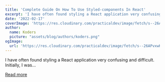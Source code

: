 ```yaml
---
title: 'Complete Guide On How To Use Styled-components In React'
excerpt: 'I have often found styling a React application very confusing and difficult. Initially, I was...'
date: '2022-02-17'
coverImage: 'https://res.cloudinary.com/practicaldev/image/fetch/s--26APvxwH--/c_imagga_scale,f_auto,fl_progressive,h_420,q_auto,w_1000/https://dev-to-uploads.s3.amazonaws.com/uploads/articles/qsqhcy3qtkuvbvbs449g.png'
author:
  name: Koders
  picture: "assets/blog/authors/koders.png"
ogImage:
  url: 'https://res.cloudinary.com/practicaldev/image/fetch/s--26APvxwH--/c_imagga_scale,f_auto,fl_progressive,h_420,q_auto,w_1000/https://dev-to-uploads.s3.amazonaws.com/uploads/articles/qsqhcy3qtkuvbvbs449g.png'
---
```


I have often found styling a React application very confusing and difficult. Initially, I was...

[Read more](https://dev.to/elijahtrillionz/complete-guide-on-how-to-use-styled-components-in-react-360c)
